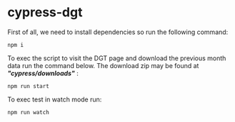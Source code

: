 # cypress-dgt

First of all, we need to install dependencies so run the following command:

```
npm i
```

To exec the script to visit the DGT page and download the previous month data run the command below. The download zip may be found at **_"cypress/downloads"_**
:

```
npm run start
```

To exec test in watch mode run:

```
npm run watch
```
